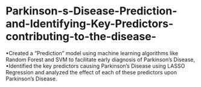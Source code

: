 # Parkinson-s-Disease-Prediction-and-Identifying-Key-Predictors-contributing-to-the-disease-
•Created a “Prediction” model using machine learning algorithms like Random Forest and SVM to facilitate early diagnosis of Parkinson’s Disease,  •Identified the key predictors causing Parkinson’s Disease using LASSO Regression and analyzed the effect of each of these predictors upon Parkinson’s Disease.

